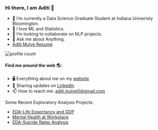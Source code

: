 <!-- [![Matrix SVG](https://raw.githubusercontent.com/rodrigograca31/rodrigograca31/master/matrix.svg)](https://www.youtube.com/watch?v=SDkAGkd4NLc) 
 -->
### Hi there, I am Aditi 👋

- 🔭 I’m currently a Data Science Graduate Student at Indiana Univeristy Bloomington.
- 🌱 I love ML and Statistics.
- 👯 I’m looking to collaborate on NLP projects.
- 💬 Ask me about Anything.
- <a href="https://www.aditimulye.com/_files/ugd/0ee56c_943679ac4a6d41f3987fcdbc4c98932e.pdf" target="_blank">Aditi Mulye Resume</a>


![profile count](https://komarev.com/ghpvc/?username=harshitlikhar&color=blue)&nbsp;

#### Find me around the web 🌎:
- 🖥 Everything about me on my <a href="https://www.aditimulye.com/">website</a> 
- 💼 Sharing updates on <a href="https://www.linkedin.com/in/aditi-mulye-a93038138/">LinkedIn</a> 
- 📫 How to reach me: aditi.mulye0@gmail.com 



Some Recent Exploratory Analysis Projects:
- <a href="https://www.aditimulye.com/_files/ugd/0ee56c_38a52a7bdc7e4e6d9c9ffe464b2ad3ac.pdf">EDA-Life Expectancy and GDP</a>
- <a href="https://www.kaggle.com/code/aditimulye/mental-health-at-workplace/notebook" target="_blank">Mental Health at Workplace</a>
- <a href="https://www.aditimulye.com/_files/ugd/0ee56c_0df2360735454d4f940102a0c02b6889.pdf">EDA-Suicide Rates Analysis</a>

